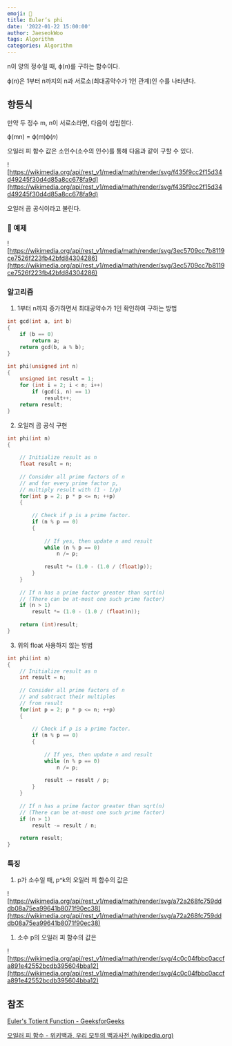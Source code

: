 ```yaml
---
emoji: 🧩
title: Euler’s phi
date: '2022-01-22 15:00:00'
author: JaeseokWoo
tags: Algorithm
categories: Algorithm
---
```


n이 양의 정수일 때, ϕ(*n*)를 구하는 함수이다.

ϕ(*n*)은 1부터 n까지의 n과 서로소(최대공약수가 1인 관계)인 수를 나타낸다.

## 항등식

만약 두 정수 m, n이 서로소라면, 다음이 성립힌다.

ϕ(mn) = ϕ(m)ϕ(*n*)

오일러 피 함수 값은 소인수(소수의 인수)를 통해  다음과 같이 구할 수 있다.

![https://wikimedia.org/api/rest_v1/media/math/render/svg/f435f9cc2f15d34d49245f30d4d85a8cc678fa9d](https://wikimedia.org/api/rest_v1/media/math/render/svg/f435f9cc2f15d34d49245f30d4d85a8cc678fa9d)

오일러 곱 공식이라고 불린다.

### 📝 예제

![https://wikimedia.org/api/rest_v1/media/math/render/svg/3ec5709cc7b8119ce7526f223fb42bfd84304286](https://wikimedia.org/api/rest_v1/media/math/render/svg/3ec5709cc7b8119ce7526f223fb42bfd84304286)

### 알고리즘

1. 1부터 n까지 증가하면서 최대공약수가 1인 확인하여 구하는 방법

```cpp
int gcd(int a, int b)
{
    if (b == 0)
        return a;
    return gcd(b, a % b);
}

int phi(unsigned int n)
{
    unsigned int result = 1;
    for (int i = 2; i < n; i++)
        if (gcd(i, n) == 1)
            result++;
    return result;
}
```

2. 오일러 곱 공식 구현

```cpp
int phi(int n)
{
     
    // Initialize result as n
    float result = n;
  
    // Consider all prime factors of n
    // and for every prime factor p,
    // multiply result with (1 - 1/p)
    for(int p = 2; p * p <= n; ++p)
    {
         
        // Check if p is a prime factor.
        if (n % p == 0)
        {
             
            // If yes, then update n and result
            while (n % p == 0)
                n /= p;
                 
            result *= (1.0 - (1.0 / (float)p));
        }
    }
  
    // If n has a prime factor greater than sqrt(n)
    // (There can be at-most one such prime factor)
    if (n > 1)
        result *= (1.0 - (1.0 / (float)n));
  
    return (int)result;
}
```

3. 위의 float 사용하지 않는 방법

```cpp
int phi(int n)
{
    // Initialize result as n
    int result = n;
  
    // Consider all prime factors of n
    // and subtract their multiples
    // from result
    for(int p = 2; p * p <= n; ++p)
    {
         
        // Check if p is a prime factor.
        if (n % p == 0)
        {
             
            // If yes, then update n and result
            while (n % p == 0)
                n /= p;
                 
            result -= result / p;
        }
    }
  
    // If n has a prime factor greater than sqrt(n)
    // (There can be at-most one such prime factor)
    if (n > 1)
        result -= result / n;
         
    return result;
}
```

### 특징

1. p가 소수일 때, p^k의 오일러 피 함수의 값은

![https://wikimedia.org/api/rest_v1/media/math/render/svg/a72a268fc759dddb08a75ea99641b8071f90ec38](https://wikimedia.org/api/rest_v1/media/math/render/svg/a72a268fc759dddb08a75ea99641b8071f90ec38)

1. 소수 p의 오일러 피 함수의 값은

![https://wikimedia.org/api/rest_v1/media/math/render/svg/4c0c04fbbc0accfa891e42552bcdb395604bba12](https://wikimedia.org/api/rest_v1/media/math/render/svg/4c0c04fbbc0accfa891e42552bcdb395604bba12)

## 참조
[Euler's Totient Function - GeeksforGeeks](https://www.geeksforgeeks.org/eulers-totient-function/)

[오일러 피 함수 - 위키백과, 우리 모두의 백과사전 (wikipedia.org)](https://ko.wikipedia.org/wiki/%EC%98%A4%EC%9D%BC%EB%9F%AC_%ED%94%BC_%ED%95%A8%EC%88%98)

```toc

```
